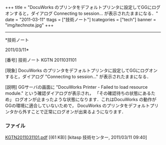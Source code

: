 ﻿+++
title = "DocuWorks のプリンタをデフォルトプリンタに設定してGGにログオンすると，ダイアログ Connecting to session... が表示されたままになる．"
date = "2011-03-11"
ttags = ["技術ノート"]
tcategories = ["tech"]
banner = "img/technote.jpg"
+++

-----------------------------------------------------------------------------------------------------------------------------

*技術ノート

2011/03/11*


[番号]
技術ノート KGTN 2011031101

[現象]
DocuWorks
のプリンタをデフォルトプリンタに設定してGGにログオンすると，ダイアログ
"Connecting to session..." が表示されたままになる．

[説明]
GGサーバの画面に "DocuWorks Printer - Failed to load resource module."
という確認ダイアログが表示され， 「その確認待ちの状態にあるため」
ログオンが止まったような状態になります．これはDocuWorks
の動作がGGの環境に適合していないためで， DocuWorks
のプリンタをデフォルトプリンタから外すことで正常にログオンが出来るようになります．


### ファイル





[KGTN2011031101.pdf](http://techreport.kitasp.net/attachments/download/519/KGTN2011031101.pdf)
 [(61 KB)] [kitasp 技術センター, 2011/03/11
09:40]
